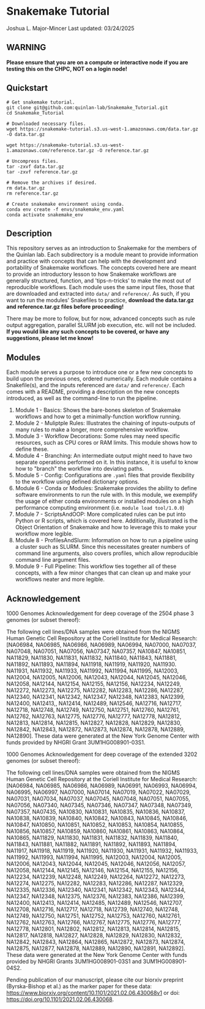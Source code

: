 # Snakemake Tutorial
Joshua L. Major-Mincer 
Last updated: 03/24/2025

## WARNING
**Please ensure that you are on a compute or interactive node if you are testing this on the CHPC, NOT on a login node!**

## Quickstart
```
# Get snakemake tutorial. 
git clone git@github.com:quinlan-lab/Snakemake_Tutorial.git
cd Snakemake_Tutorial 

# Downloaded necessary files. 
wget https://snakemake-tutorial.s3.us-west-1.amazonaws.com/data.tar.gz -O data.tar.gz

wget https://snakemake-tutorial.s3.us-west-1.amazonaws.com/reference.tar.gz -O reference.tar.gz

# Uncompress files. 
tar -zxvf data.tar.gz
tar -zxvf reference.tar.gz

# Remove the archives if desired. 
rm data.tar.gz 
rm reference.tar.gz 

# Create snakemake environment using conda. 
conda env create -f envs/snakemake_env.yaml
conda activate snakemake_env
```

## Description
This repository serves as an introduction to Snakemake for the members of the Quinlan lab. Each subdirectory is a module meant to provide information and practice with concepts that can help with the development and portability of Snakemake workflows. The concepts covered here are meant to provide an introductory lesson to how Snakemake workflows are generally structured, function, and 'tips-n-tricks' to make the most out of reproducible workflows. Each module uses the same input files, those that are downloaded and extracted into `data/` and `reference/`. As such, if you want to run the modules' Snakefiles to practice, **download the data.tar.gz and reference.tar.gz files before proceeding!**

There may be more to follow, but for now, advanced concepts such as rule output aggregation, parallel SLURM job execution, etc. will not be included. **If you would like any such concepts to be covered, or have any suggestions, please let me know!**

## Modules
Each module serves a purpose to introduce one or a few new concepts to build upon the previous ones, ordered numerically. Each module contains a Snakefile(s), and the inputs referenced are `data/` and `reference/`. Each comes with a README, providing a description on the new concepts introduced, as well as the command-line to run the pipeline. 
1. Module 1 - Basics: Shows the bare-bones skeleton of Snakemake workflows and how to get a minimally-function workflow running. 
2. Module 2 - Muliptple Rules: Illustrates the chaining of inputs-outputs of many rules to make a longer, more comprehensive workflow. 
3. Module 3 - Workflow Decorations: Some rules may need specific resources, such as CPU cores or RAM limits. This module shows how to define these. 
4. Module 4 - Branching: An intermediate output might need to have two separate operations performed on it. In this instance, it is useful to know how to "branch" the workflow into deviating paths. 
5. Module 5 - Config: Configurations are `.yaml` files that provide flexibility to the workflow using defined dictionary options. 
6. Module 6 - Conda or Modules: Snakemake provides the ability to define software environments to run the rule with. In this module, we exemplify the usage of either conda environments or installed modules on a high performance computing environment (i.e. `module load tool/1.0.0`)
7. Module 7 - ScriptsAndOOP: More complicated rules can be put into Python or R scripts, which is covered here. Additionally, illustrated is the Object Orientation of Snakemake and how to leverage this to make your workflow more legible. 
8. Module 8 - ProfilesAndSlurm: Information on how to run a pipeline using a cluster such as SLURM. Since this necessitates greater numbers of command line arguments, also covers profiles, which allow reproducible command line argument files.
9. Module 9 - Full Pipeline: This workflow ties together all of these concepts, with a few minor changes that can clean up and make your workflows neater and more legible. 


## Acknowledgement
1000 Genomes Acknowledgement for deep coverage of the 2504 phase 3 genomes (or subset thereof):

The following cell lines/DNA samples were obtained from the NIGMS Human Genetic Cell Repository at the Coriell Institute for Medical Research: [NA06984, NA06985, NA06986, NA06989, NA06994, NA07000, NA07037, NA07048, NA07051, NA07056, NA07347, NA07357, NA10847, NA10851, NA11829, NA11830, NA11831, NA11832, NA11840, NA11843, NA11881, NA11892, NA11893, NA11894, NA11918, NA11919, NA11920, NA11930. NA11931, NA11932, NA11933, NA11992, NA11994, NA11995, NA12003, NA12004, NA12005, NA12006, NA12043, NA12044, NA12045, NA12046, NA12058, NA12144, NA12154, NA12155, NA12156, NA12234, NA12249, NA12272, NA12273, NA12275, NA12282, NA12283, NA12286, NA12287, NA12340, NA12341, NA12342, NA12347, NA12348, NA12383, NA12399, NA12400, NA12413,, NA12414, NA12489, NA12546, NA12716, NA12717, NA12718, NA12748, NA12749, NA12750, NA12751, NA12760, NA12761, NA12762, NA12763, NA12775, NA12776, NA12777, NA12778, NA12812, NA12813, NA12814, NA12815, NA12827, NA12828, NA12829, NA12830, NA12842, NA12843, NA12872, NA12873, NA12874, NA12878, NA12889, NA12890]. These data were generated at the New York Genome Center with funds provided by NHGRI Grant 3UM1HG008901-03S1.

1000 Genomes Acknowledgement for deep coverage of the extended 3202 genomes (or subset thereof):
 
The following cell lines/DNA samples were obtained from the NIGMS Human Genetic Cell Repository at the Coriell Institute for Medical Research: [NA06984, NA06985, NA06986, NA06989, NA06991, NA06993, NA06994, NA06995, NA06997, NA07000, NA07014, NA07019, NA07022, NA07029, NA07031, NA07034, NA07037, NA07045, NA07048, NA07051, NA07055, NA07056, NA07340, NA07345, NA07346, NA07347, NA07348, NA07349, NA07357, NA07435, NA10830, NA10831, NA10835, NA10836, NA10837, NA10838, NA10839, NA10840, NA10842, NA10843, NA10845, NA10846, NA10847, NA10850, NA10851, NA10852, NA10853, NA10854, NA10855, NA10856, NA10857, NA10859, NA10860, NA10861, NA10863, NA10864, NA10865, NA11829, NA11830, NA11831, NA11832, NA11839, NA11840, NA11843, NA11881, NA11882, NA11891, NA11892, NA11893, NA11894, NA11917, NA11918, NA11919, NA11920, NA11930, NA11931, NA11932, NA11933, NA11992, NA11993, NA11994, NA11995, NA12003, NA12004, NA12005, NA12006, NA12043, NA12044, NA12045, NA12046, NA12056, NA12057, NA12058, NA12144, NA12145, NA12146, NA12154, NA12155, NA12156, NA12234, NA12239, NA12248, NA12249, NA12264, NA12272, NA12273, NA12274, NA12275, NA12282, NA12283, NA12286, NA12287, NA12329, NA12335, NA12336, NA12340, NA12341, NA12342, NA12343, NA12344, NA12347, NA12348, NA12375, NA12376, NA12383, NA12386, NA12399, NA12400, NA12413, NA12414, NA12485, NA12489, NA12546, NA12707, NA12708, NA12716, NA12717, NA12718, NA12739, NA12740, NA12748, NA12749, NA12750, NA12751, NA12752, NA12753, NA12760, NA12761, NA12762, NA12763, NA12766, NA12767, NA12775, NA12776, NA12777, NA12778, NA12801, NA12802, NA12812, NA12813, NA12814, NA12815, NA12817, NA12818, NA12827, NA12828, NA12829, NA12830, NA12832, NA12842, NA12843, NA12864, NA12865, NA12872, NA12873, NA12874, NA12875, NA12877, NA12878, NA12889, NA12890, NA12891, NA12892]. These data were generated at the New York Genome Center with funds provided by NHGRI Grants 3UM1HG008901-03S1 and 3UM1HG008901-04S2.

Pending publication of our manuscript, please cite our biorxiv preprint (Byrska-Bishop et al.) as the marker paper for these data: https://www.biorxiv.org/content/10.1101/2021.02.06.430068v1 or doi: https://doi.org/10.1101/2021.02.06.430068.